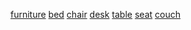 [furniture](http://dict.youdao.com/w/eng/furniture/#keyfrom=dict2.index) [bed](http://dict.youdao.com/w/eng/bed/#keyfrom=dict2.index) [chair](http://dict.youdao.com/w/eng/chair/#keyfrom=dict2.index) [desk](http://dict.youdao.com/w/eng/desk/#keyfrom=dict2.index) [table](http://dict.youdao.com/w/eng/table/#keyfrom=dict2.index) [seat](http://dict.youdao.com/w/eng/seat/#keyfrom=dict2.index) [couch](http://dict.youdao.com/w/eng/couch/#keyfrom=dict2.index)